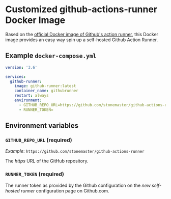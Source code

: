 # Customized github-actions-runner Docker Image

Based on the [official Docker image of Github's action runner](https://github.com/actions/runner/pkgs/container/actions-runner),
this Docker image provides an easy way spin up a self-hosted Github Action
Runner.

## Example `docker-compose.yml`

```yaml
version: '3.6'

services:
  github-runner:
    image: github-runner:latest
    container_name: githubrunner
    restart: always
    environment:
      - GITHUB_REPO_URL=https://github.com/stonemaster/github-actions-runner
      - RUNNER_TOKEN=
```

## Environment variables

### `GITHUB_REPO_URL` (required)

*Example*: `https://github.com/stonemaster/github-actions-runner`

The *https* URL of the GitHub repository.

### `RUNNER_TOKEN` (required)

The runner token as provided by the Github configuration on the *new self-hosted
runner* configuration page on Github.com.
